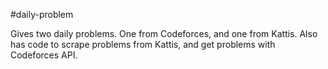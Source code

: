 #daily-problem

Gives two daily problems. One from Codeforces, and one from Kattis. Also has code to scrape problems from Kattis, and get problems with Codeforces API. 